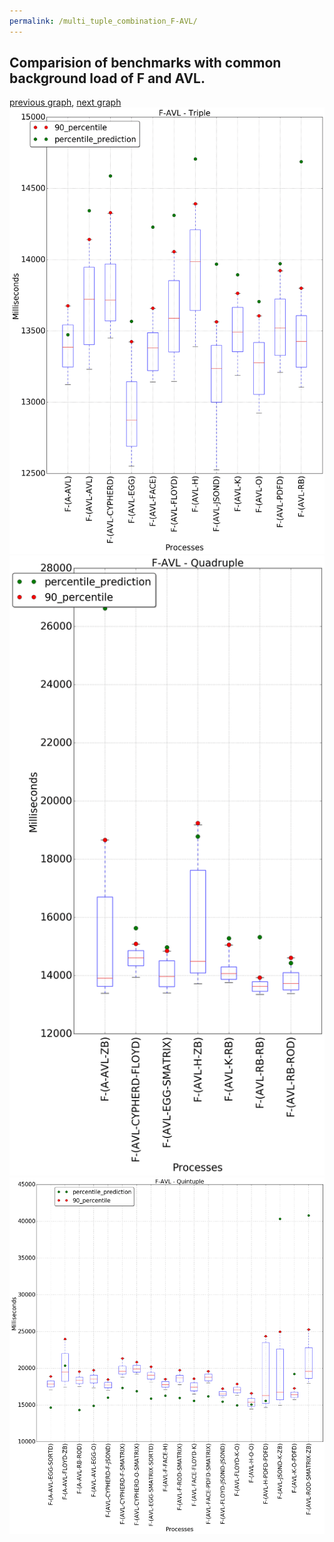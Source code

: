 ```yaml
---
permalink: /multi_tuple_combination_F-AVL/
---
```



## Comparision of benchmarks with common background load of F and AVL.

[previous graph](../multi_tuple_combination_EGG-ZB/), [next graph](../multi_tuple_combination_F-A/)
![graph figure](./images/triple/F/F-AVL_box.png)![graph figure](./images/quadruple/F/F-AVL_box.png)![graph figure](./images/quintuple/F/F-AVL_box.png)